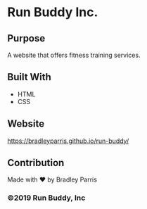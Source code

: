 # Run Buddy Inc.

## Purpose
A website that offers fitness training services.

## Built With
* HTML
* CSS

## Website
https://bradleyparris.github.io/run-buddy/

## Contribution
Made with ❤️ by Bradley Parris

### ©️2019 Run Buddy, Inc 

